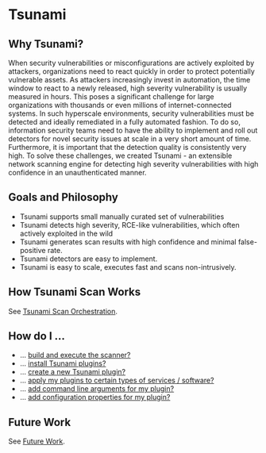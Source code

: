 # Tsunami

## <a name="why_tsunami"></a>Why Tsunami?

When security vulnerabilities or misconfigurations are actively exploited by
attackers, organizations need to react quickly in order to protect potentially
vulnerable assets. As attackers increasingly invest in automation, the time
window to react to a newly released, high severity vulnerability is usually
measured in hours. This poses a significant challenge for large organizations
with thousands or even millions of internet-connected systems. In such
hyperscale environments, security vulnerabilities must be detected and ideally
remediated in a fully automated fashion. To do so, information security teams
need to have the ability to implement and roll out detectors for novel security
issues at scale in a very short amount of time. Furthermore, it is important
that the detection quality is consistently very high. To solve these challenges,
we created Tsunami - an extensible network scanning engine for detecting high
severity vulnerabilities with high confidence in an unauthenticated manner.

## <a name="goal"></a>Goals and Philosophy

*   Tsunami supports small manually curated set of vulnerabilities
*   Tsunami detects high severity, RCE-like vulnerabilities, which often
    actively exploited in the wild
*   Tsunami generates scan results with high confidence and minimal
    false-positive rate.
*   Tsunami detectors are easy to implement.
*   Tsunami is easy to scale, executes fast and scans non-intrusively.

## <a name="orchestration"></a>How Tsunami Scan Works

See [Tsunami Scan Orchestration](orchestration.md).

## <a name="howto"></a>How do I ...

*   ... [build and execute the scanner?](howto.md#build_n_execute)
*   ... [install Tsunami plugins?](howto.md#install_plugins)
*   ... [create a new Tsunami plugin?](howto.md#create_plugins)
*   ...
    [apply my plugins to certain types of services / software?](howto.md#filter_plugins)
*   ... [add command line arguments for my plugin?](howto.md#command_line)
*   ... [add configuration properties for my plugin?](howto.md#configuration)

## <a name="future_work"></a>Future Work

See [Future Work](future_work.md).
